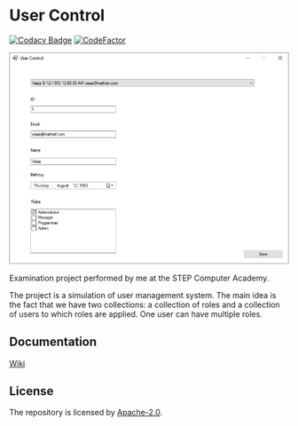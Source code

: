 # User Control

[![Codacy Badge](https://api.codacy.com/project/badge/Grade/d44f117267ad40f7b5d400e154094e71)](https://app.codacy.com/app/liannoi/exam-winforms?utm_source=github.com&utm_medium=referral&utm_content=liannoi/exam-winforms&utm_campaign=Badge_Grade_Dashboard) [![CodeFactor](https://www.codefactor.io/repository/github/liannoi/exam-winforms/badge)](https://www.codefactor.io/repository/github/liannoi/exam-winforms)

![](https://github.com/liannoi/exam-winforms/blob/master/snapshot.png)

Examination project performed by me at the STEP Computer Academy.

The project is a simulation of user management system. The main idea is the
fact that we have two collections: a collection of roles and a collection of
users to which roles are applied. One user can have multiple roles.

## Documentation
[Wiki](https://github.com/liannoi/exam-winforms/wiki)

## License
The repository is licensed by [Apache-2.0](https://github.com/liannoi/exam-winforms/blob/master/LICENSE).
